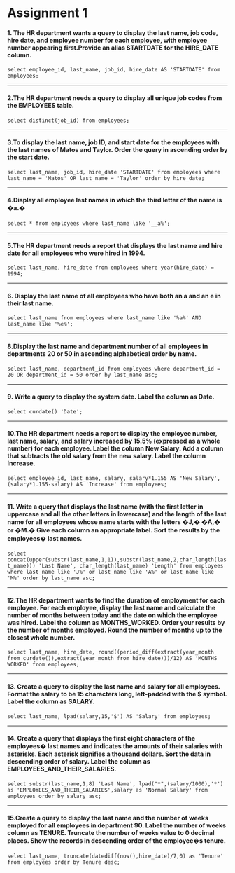# Assignment 1

#### 1. The HR department wants a query to display the last name, job code, hire date, and employee number for each employee, with employee number appearing first.Provide an alias STARTDATE for the HIRE_DATE column.

```select employee_id, last_name, job_id, hire_date AS 'STARTDATE' from employees;```

---

#### 2.The HR department needs a query to display all unique job codes from the EMPLOYEES table.

```select distinct(job_id) from employees;```

---

#### 3.To display the last name, job ID, and start date for   the employees with the last names of Matos and Taylor.    Order the query in ascending order by the start date.

```select last_name, job_id, hire_date 'STARTDATE' from employees where last_name = 'Matos' OR last_name = 'Taylor' order by hire_date;```

---

#### 4.Display all employee last names in which the third   letter of the name is �a.�

```select * from employees where last_name like '__a%';```

---

#### 5.The HR department needs a report that displays the last name and hire date for all employees who were hired in 1994.

```select last_name, hire_date from employees where year(hire_date) = 1994;```

---

#### 6. Display the last name of all employees who have both an a and an e in their last name.

```select last_name from employees where last_name like '%a%' AND last_name like '%e%';```

---


#### 8.Display the last name and department number of all employees in departments 20 or 50 in ascending alphabetical order by name.

```select last_name, department_id from employees where department_id = 20 OR department_id = 50 order by last_name asc;```

---

#### 9. Write a query to display the system date. Label the column as Date.

```select curdate() 'Date';```

---
	
#### 10.The HR department needs a report to display the employee number, last name, salary, and salary increased by 15.5% (expressed as a whole number) for each employee. Label the column New Salary. Add a column that subtracts the old salary from the new salary. Label the column Increase.

```select employee_id, last_name, salary, salary*1.155 AS 'New Salary', (salary*1.155-salary) AS 'Increase' from employees;```

---

#### 11. Write a query that displays the last name (with the first letter in uppercase and all the other letters in lowercase) and the length of the last name for all employees whose name starts with the letters �J,� �A,� or �M.� Give each column an appropriate label. Sort the results by the employees� last names.

```select concat(upper(substr(last_name,1,1)),substr(last_name,2,char_length(last_name))) 'Last Name', char_length(last_name) 'Length' from employees where last_name like 'J%' or last_name like 'A%' or last_name like 'M%' order by last_name asc;```

---

#### 12.The HR department wants to find the duration of employment for each employee. For each employee, display the last name and calculate the number of months between today and the date on which the employee was hired. Label the column as MONTHS_WORKED. Order your results by the number of months employed. Round the number of months up to the closest whole number.

```select last_name, hire_date, round((period_diff(extract(year_month from curdate()),extract(year_month from hire_date)))/12) AS 'MONTHS WORKED' from employees;```

---

#### 13. Create a query to display the last name and salary for all employees. Format the salary to be 15 characters long, left-padded with the $ symbol. Label the column as SALARY.

```select last_name, lpad(salary,15,'$') AS 'Salary' from employees;```

---

#### 14. Create a query that displays the first eight characters of the employees� last names and indicates the amounts of their salaries with asterisks. Each asterisk signifies a thousand dollars. Sort the data in descending order of salary. Label the column as EMPLOYEES_AND_THEIR_SALARIES.

```select substr(last_name,1,8) 'Last Name', lpad("*",(salary/1000),'*') as 'EMPLOYEES_AND_THEIR_SALARIES',salary as 'Normal Salary' from employees order by salary asc;```

---

#### 15.Create a query to display the last name and the number of weeks employed for all employees in department 90. Label the number of weeks column as TENURE. Truncate the number of weeks value to 0 decimal places. Show the records in descending order of the employee�s tenure.

```select last_name, truncate(datediff(now(),hire_date)/7,0) as 'Tenure' from employees order by Tenure desc;```
